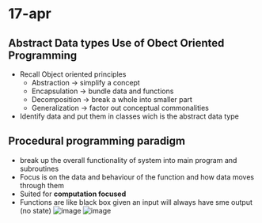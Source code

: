 # 17-apr
## Abstract Data types Use of Obect Oriented Programming
* Recall Object oriented principles
  * Abstraction -> simplify a concept
  * Encapsulation -> bundle data and functions
  * Decomposition -> break a whole into smaller part
  * Generalization -> factor out conceptual commonalities
* Identify data and put them in classes wich is the abstract data type

## Procedural programming paradigm
* break up the overall functionality of system into main program and subroutines
* Focus is on the data and behaviour of the function and how data moves through them
* Suited for **computation focused**
* Functions are like black box given an input will always have sme output (no state)
![image](https://github.com/ronitwilson/system-design/assets/9934360/2192fe8e-2b1a-4999-8b5d-97c6229837e9)
![image](https://github.com/ronitwilson/system-design/assets/9934360/764e3a91-c06b-4fa8-b464-b859dc7c2873)

